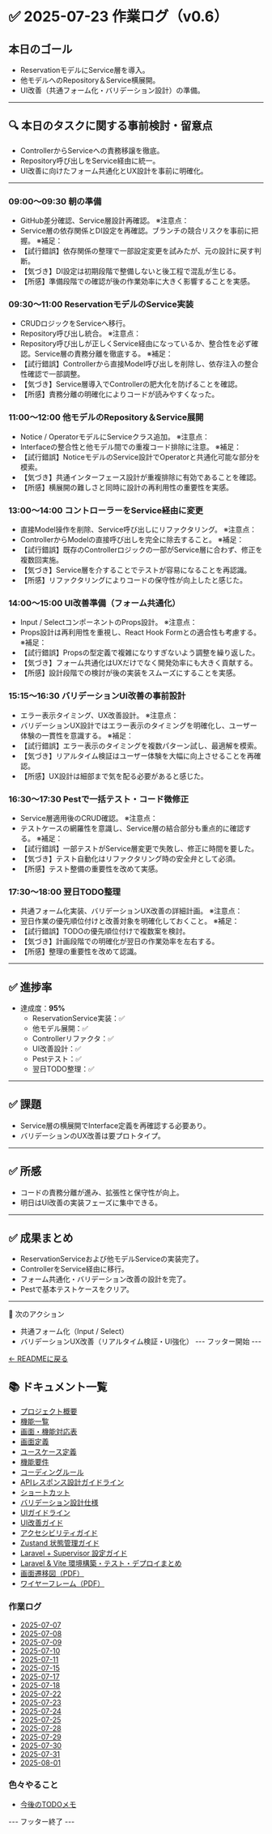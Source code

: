 # ✅ 2025-07-23 作業ログ（v0.6）

## 本日のゴール
- ReservationモデルにService層を導入。
- 他モデルへのRepository＆Service横展開。
- UI改善（共通フォーム化・バリデーション設計）の準備。

---

## 🔍 本日のタスクに関する事前検討・留意点
- ControllerからServiceへの責務移譲を徹底。
- Repository呼び出しをService経由に統一。
- UI改善に向けたフォーム共通化とUX設計を事前に明確化。

---

### 09:00〜09:30 朝の準備
- GitHub差分確認、Service層設計再確認。
※注意点：
- Service層の依存関係とDI設定を再確認。ブランチの競合リスクを事前に把握。
※補足：
- 【試行錯誤】依存関係の整理で一部設定変更を試みたが、元の設計に戻す判断。
- 【気づき】DI設定は初期段階で整備しないと後工程で混乱が生じる。
- 【所感】準備段階での確認が後の作業効率に大きく影響することを実感。

### 09:30〜11:00 ReservationモデルのService実装
- CRUDロジックをServiceへ移行。
- Repository呼び出し統合。
※注意点：
- Repository呼び出しが正しくService経由になっているか、整合性を必ず確認。Service層の責務分離を徹底する。
※補足：
- 【試行錯誤】Controllerから直接Model呼び出しを削除し、依存注入の整合性確認で一部調整。
- 【気づき】Service層導入でControllerの肥大化を防げることを確認。
- 【所感】責務分離の明確化によりコードが読みやすくなった。

### 11:00〜12:00 他モデルのRepository＆Service展開
- Notice / OperatorモデルにServiceクラス追加。
※注意点：
- Interfaceの整合性と他モデル間での重複コード排除に注意。
※補足：
- 【試行錯誤】NoticeモデルのService設計でOperatorと共通化可能な部分を模索。
- 【気づき】共通インターフェース設計が重複排除に有効であることを確認。
- 【所感】横展開の難しさと同時に設計の再利用性の重要性を実感。

### 13:00〜14:00 コントローラーをService経由に変更
- 直接Model操作を削除、Service呼び出しにリファクタリング。
※注意点：
- ControllerからModelの直接呼び出しを完全に除去すること。
※補足：
- 【試行錯誤】既存のControllerロジックの一部がService層に合わず、修正を複数回実施。
- 【気づき】Service層を介することでテストが容易になることを再認識。
- 【所感】リファクタリングによりコードの保守性が向上したと感じた。

### 14:00〜15:00 UI改善準備（フォーム共通化）
- Input / SelectコンポーネントのProps設計。
※注意点：
- Props設計は再利用性を重視し、React Hook Formとの適合性も考慮する。
※補足：
- 【試行錯誤】Propsの型定義で複雑になりすぎないよう調整を繰り返した。
- 【気づき】フォーム共通化はUXだけでなく開発効率にも大きく貢献する。
- 【所感】設計段階での検討が後の実装をスムーズにすることを実感。

### 15:15〜16:30 バリデーションUI改善の事前設計
- エラー表示タイミング、UX改善設計。
※注意点：
- バリデーションUX設計ではエラー表示のタイミングを明確化し、ユーザー体験の一貫性を意識する。
※補足：
- 【試行錯誤】エラー表示のタイミングを複数パターン試し、最適解を模索。
- 【気づき】リアルタイム検証はユーザー体験を大幅に向上させることを再確認。
- 【所感】UX設計は細部まで気を配る必要があると感じた。

### 16:30〜17:30 Pestで一括テスト・コード微修正
- Service層適用後のCRUD確認。
※注意点：
- テストケースの網羅性を意識し、Service層の結合部分も重点的に確認する。
※補足：
- 【試行錯誤】一部テストがService層変更で失敗し、修正に時間を要した。
- 【気づき】テスト自動化はリファクタリング時の安全弁として必須。
- 【所感】テスト整備の重要性を改めて実感。

### 17:30〜18:00 翌日TODO整理
- 共通フォーム化実装、バリデーションUX改善の詳細計画。
※注意点：
- 翌日作業の優先順位付けと改善対象を明確化しておくこと。
※補足：
- 【試行錯誤】TODOの優先順位付けで複数案を検討。
- 【気づき】計画段階での明確化が翌日の作業効率を左右する。
- 【所感】整理の重要性を改めて認識。

---

## ✅ 進捗率
- 達成度：**95%**
    - ReservationService実装：✅
    - 他モデル展開：✅
    - Controllerリファクタ：✅
    - UI改善設計：✅
    - Pestテスト：✅
    - 翌日TODO整理：✅

---

## ✅ 課題
- Service層の横展開でInterface定義を再確認する必要あり。
- バリデーションのUX改善は要プロトタイプ。

---

## ✅ 所感
- コードの責務分離が進み、拡張性と保守性が向上。
- 明日はUI改善の実装フェーズに集中できる。

---

## ✅ 成果まとめ
- ReservationServiceおよび他モデルServiceの実装完了。
- ControllerをService経由に移行。
- フォーム共通化・バリデーション改善の設計を完了。
- Pestで基本テストケースをクリア。

---

📌 次のアクション
- 共通フォーム化（Input / Select）
- バリデーションUX改善（リアルタイム検証・UI強化）
--- フッター開始 ---

[← READMEに戻る](../../README.md)

## 📚 ドキュメント一覧

- [プロジェクト概要](../project-overview.md)
- [機能一覧](../features.md)
- [画面・機能対応表](../function_screen_map.md)
- [画面定義](../screens.md)
- [ユースケース定義](../usecase_reserve.md)
- [機能要件](../functional_requirements.md)
- [コーディングルール](../coding-rules.md)
- [APIレスポンス設計ガイドライン](../api_response.md)
- [ショートカット](../shortcuts.md)
- [バリデーション設計仕様](../validation_spec.md)
- [UIガイドライン](../ui_guideline.md)
- [UI改善ガイド](../ui_improvement_guide.md)
- [アクセシビリティガイド](../accessibility_guide.md) 
- [Zustand 状態管理ガイド](../zustand_guide.md)
- [Laravel + Supervisor 設定ガイド](../supervisor.md)
- [Laravel & Vite 環境構築・テスト・デプロイまとめ](../laravel-vite-setup.md)
- [画面遷移図（PDF）](../画面遷移図.pdf)
- [ワイヤーフレーム（PDF）](../ワイヤーフレーム.pdf)

### 作業ログ
- [2025-07-07](../logs/2025-07-07.md)
- [2025-07-08](../logs/2025-07-08.md)
- [2025-07-09](../logs/2025-07-09.md)
- [2025-07-10](../logs/2025-07-10.md)
- [2025-07-11](../logs/2025-07-11.md)
- [2025-07-15](../logs/2025-07-15.md)
- [2025-07-17](../logs/2025-07-17.md)
- [2025-07-18](../logs/2025-07-18.md)
- [2025-07-22](../logs/2025-07-22.md)
- [2025-07-23](../logs/2025-07-23.md)
- [2025-07-24](../logs/2025-07-24.md)
- [2025-07-25](../logs/2025-07-25.md)
- [2025-07-28](../logs/2025-07-28.md)
- [2025-07-29](../logs/2025-07-29.md)
- [2025-07-30](../logs/2025-07-30.md)
- [2025-07-31](../logs/2025-07-31.md)
- [2025-08-01](../logs/2025-08-01.md)

### 色々やること
- [今後のTODOメモ](../todo.md)

--- フッター終了 ---
